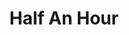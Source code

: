 ---
title: Half An Hour
year: 1934
opening_date: 1934-01-09
closing_date: 
layout: productions
image:
image_caption:
image_credit:
playbill:
category:
Theatre: Theatre Jacksonville
cast:
  Mr. Redding: Berkley Blackmon
  Lilian: Evelyn Gresham
  Susie: Janice Fleming
  Dr. Brodie: Laurence Case
  Hugh: Virgil Perry
  Withers: Gibson House
  Mrs. Redding: Mildred McDougal
  Mr. Garson: Slocum Ball
crew:
  Director: Sara Kelley
understudies:
orchestra:
props:
external_links:
---